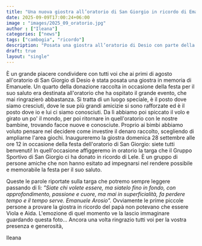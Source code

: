 ```yaml
---
title: "Una nuova giostra all’oratorio di San Giorgio in ricordo di Emanuele"
date: 2025-09-09T17:00:24+06:00
image : "images/2025_09_oratorio.jpg"
author : ["Ileana"]
categories: ["news"]
tags: ["cambogia", "ricordo"]
description: "Posata una giostra all’oratorio di Desio con parte della donazione raccolta."
draft: true
layout: "single"
---
```



È un grande piacere condividere con tutti voi che ai primi di agosto all'oratorio di San Giorgio di Desio è stata posata una giostra in memoria di Emanuele.
Un quarto della donazione raccolta in occasione della festa per il suo saluto era destinata all'oratorio che ha ospitato il grande evento, che mai ringrazierò abbastanza.
Si tratta di un luogo speciale, è il posto dove siamo cresciuti, dove le sue più grandi amicizie si sono rafforzate ed è il posto dove io e lui ci siamo conosciuti.
Da lì abbiamo poi spiccato il volo e girato un po' il mondo, per poi ritornare in quell'oratorio con le nostre bambine, trovando facce nuove e conosciute.
Proprio ai bimbi abbiamo voluto pensare nel decidere come investire il denaro raccolto, scegliendo di ampliarne l'area giochi.
Inaugureremo la giostra domenica 28 settembre alle ore 12 in occasione della festa dell'oratorio di San Giorgio: siete tutti benvenuti!
In quell'occasione affiggeremo in oratorio la targa che il Gruppo Sportivo di San Giorgio ci ha donato in ricordo di Lele. È un gruppo di persone amiche che non hanno esitato ad impegnarsi nel rendere possibile e memorabile la festa per il suo saluto.

Queste le parole riportate sulla targa che potremo sempre leggere passando di lì:
*"Siate chi volete essere, ma siatelo fino in fondo, con approfondimento, passione e cuore, ma mai in superficialità, fa perdere tempo e il tempo serve. Emanuele Arosio".*
Ovviamente le prime piccole persone a provare la giostra in ricordo del papà non potevano che essere Viola e Aida.
L'emozione di quel momento ve la lascio immaginare guardando questa foto...
Ancora una volta ringrazio tutti voi per la vostra presenza e generosità,

Ileana